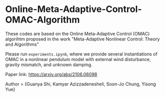 # Online-Meta-Adaptive-Control-OMAC-Algorithm

These codes are based on the Online Meta-Adaptive Control (OMAC) algorihtm proposed in the work "Meta-Adaptive Nonlinear Control: Theory and Algorithms"

Please run `experiments.ipynb`, where we provide several instantiations of OMAC in a nonlinear pendulum model with external wind disturbance, gravity mismatch, and unknown damping.

Paper link: https://arxiv.org/abs/2106.06098

Author = {Guanya Shi, Kamyar Azizzadenesheli, Soon-Jo Chung, Yisong Yue}
